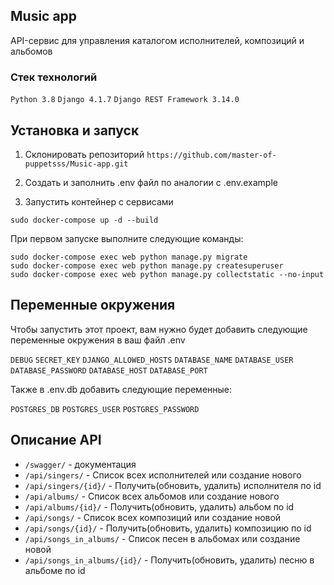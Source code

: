 
## Music app

API-сервис для управления каталогом исполнителей, композиций и альбомов

### Стек технологий
`Python 3.8`
`Django 4.1.7`
`Django REST Framework 3.14.0`


## Установка и запуск

1. Cклонировать репозиторий `https://github.com/master-of-puppetsss/Music-app.git`

2. Создать и заполнить .env файл по аналогии с .env.example

3. Запустить контейнер с сервисами

  ```
  sudo docker-compose up -d --build
  ```


  При первом запуске выполните следующие команды:

  ```
  sudo docker-compose exec web python manage.py migrate
  sudo docker-compose exec web python manage.py createsuperuser
  sudo docker-compose exec web python manage.py collectstatic --no-input
  ```

## Переменные окружения

Чтобы запустить этот проект, вам нужно будет добавить следующие переменные окружения в ваш файл .env

`DEBUG` `SECRET_KEY` `DJANGO_ALLOWED_HOSTS` `DATABASE_NAME` `DATABASE_USER` `DATABASE_PASSWORD` `DATABASE_HOST` `DATABASE_PORT`

Также в .env.db добавить следующие переменные:

`POSTGRES_DB` `POSTGRES_USER` `POSTGRES_PASSWORD`
## Описание API

- `/swagger/` - документация
- `/api/singers/` - Список всех исполнителей или создание нового
- `/api/singers/{id}/` - Получить(обновить, удалить) исполнителя по id
- `/api/albums/` - Список всех альбомов или создание нового
- `/api/albums/{id}/` - Получить(обновить, удалить) альбом по id
- `/api/songs/` - Список всех композиций или создание новой
- `/api/songs/{id}/` - Получить(обновить, удалить) композицию по id
- `/api/songs_in_albums/` - Список песен в альбомах или создание новой
- `/api/songs_in_albums/{id}/` - Получить(обновить, удалить) песню в альбоме по id

